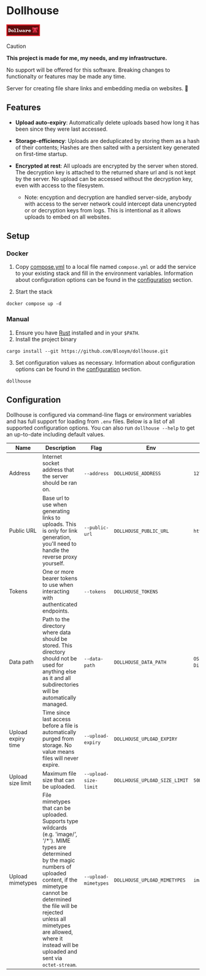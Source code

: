 # Dollhouse

![Dollware Badge](.assets/88x31.png)

> [!CAUTION]  
> **This project is made for me, my needs, and my infrastructure.**
>
> No support will be offered for this software. Breaking changes to functionalty or features may be made any time.

Server for creating file share links and embedding media on websites. 🎀

## Features

- **Upload auto-expiry**: Automatically delete uploads based how long it has been since they were last accessed.

- **Storage-efficiency**: Uploads are deduplicated by storing them as a hash of their contents; Hashes are then salted with a persistent key generated on first-time startup.

- **Encrypted at rest**: All uploads are encrypted by the server when stored. The decryption key is attached to the returned share url and is not kept by the server. No upload can be accessed without the decryption key, even with access to the filesystem.
  - Note: encyption and decryption are handled server-side, anybody with access to the server network could intercept data unencrypted or or decryption keys from logs. This is intentional as it allows uploads to embed on all websites. 

## Setup

### Docker

1. Copy [compose.yml](./compose.yml) to a local file named `compose.yml` or add the
   service to your existing stack and fill in the environment variables.
   Information about configuration options can be found in the
   [configuration](#configuration) section.

2. Start the stack

```
docker compose up -d
```

### Manual

1. Ensure you have [Rust](https://www.rust-lang.org/tools/install) installed and
   in your `$PATH`.
2. Install the project binary

```
cargo install --git https://github.com/Blooym/dollhouse.git
```

3. Set configuration values as necessary.
   Information about configuration options can be found in the
   [configuration](#configuration) section.

```
dollhouse
```

## Configuration

Dollhouse is configured via command-line flags or environment variables and has full support for loading from `.env` files. Below is a list of all supported configuration options. You can also run `dollhouse --help` to get an up-to-date including default values.

| Name               | Description                                                                                                                                                                                                                                                                                                               | Flag                  | Env                           | Default                       |
| ------------------ | ------------------------------------------------------------------------------------------------------------------------------------------------------------------------------------------------------------------------------------------------------------------------------------------------------------------------- | --------------------- | ----------------------------- | ----------------------------- |
| Address            | Internet socket address that the server should be ran on.                                                                                                                                                                                                                                                                 | `--address`           | `DOLLHOUSE_ADDRESS`           | `127.0.0.1:8731`              |
| Public URL         | Base url to use when generating links to uploads. This is only for link generation, you'll need to handle the reverse proxy yourself.                                                                                                                                                                                     | `--public-url`        | `DOLLHOUSE_PUBLIC_URL`        | `http://127.0.0.1:8731`       |
| Tokens             | One or more bearer tokens to use when interacting with authenticated endpoints.                                                                                                                                                                                                                                           | `--tokens`            | `DOLLHOUSE_TOKENS`            |                               |
| Data path          | Path to the directory where data should be stored. This directory should not be used for anything else as it and all subdirectories will be automatically managed.                                                                                                                                                        | `--data-path`         | `DOLLHOUSE_DATA_PATH`         | `OS Data Directory/dollhouse` |
| Upload expiry time | Time since last access before a file is automatically purged from storage. No value means files will never expire.                                                                                                                                                                                                        | `--upload-expiry`     | `DOLLHOUSE_UPLOAD_EXPIRY`     |                               |
| Upload size limit  | Maximum file size that can be uploaded.                                                                                                                                                                                                                                                                                   | `--upload-size-limit` | `DOLLHOUSE_UPLOAD_SIZE_LIMIT` | `50MB`                        |
| Upload mimetypes   | File mimetypes that can be uploaded. Supports type wildcards (e.g. 'image/*', '*/*'). MIME types are determined by the magic numbers of uploaded content, if the mimetype cannot be determined the file will be rejected unless all mimetypes are allowed, where it instead will be uploaded and sent via `octet-stream`. | `--upload-mimetypes`  | `DOLLHOUSE_UPLOAD_MIMETYPES`  | `image/*`, `video/*`          |

